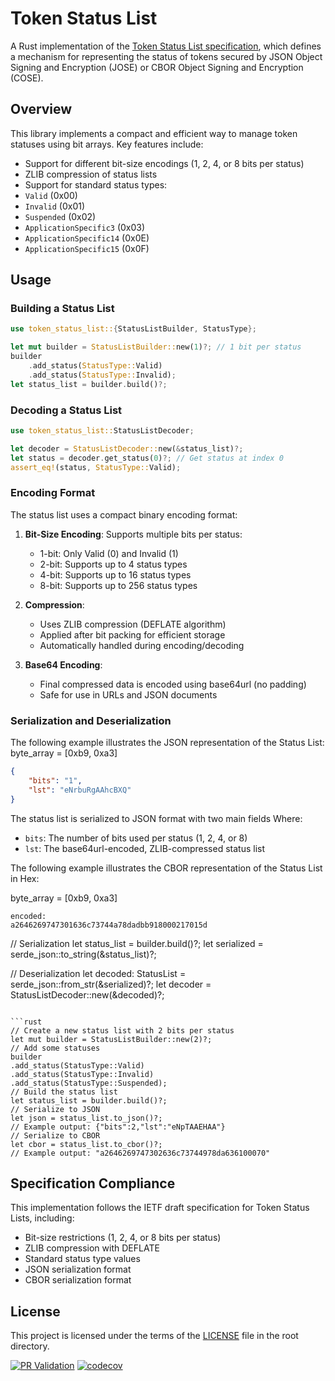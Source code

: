 # Token Status List

A Rust implementation of the [Token Status List specification](https://datatracker.ietf.org/doc/html/draft-ietf-oauth-status-list-06), which defines a mechanism for representing the status of tokens secured by JSON Object Signing and Encryption (JOSE) or CBOR Object Signing and Encryption (COSE).

## Overview

This library implements a compact and efficient way to manage token statuses using bit arrays. Key features include:

- Support for different bit-size encodings (1, 2, 4, or 8 bits per status)
- ZLIB compression of status lists
- Support for standard status types:
- `Valid` (0x00)
- `Invalid` (0x01)
- `Suspended` (0x02)
- `ApplicationSpecific3` (0x03)
- `ApplicationSpecific14` (0x0E)
- `ApplicationSpecific15` (0x0F)

## Usage

### Building a Status List

```rust
use token_status_list::{StatusListBuilder, StatusType};

let mut builder = StatusListBuilder::new(1)?; // 1 bit per status
builder
    .add_status(StatusType::Valid)
    .add_status(StatusType::Invalid);
let status_list = builder.build()?;
```

### Decoding a Status List

```rust
use token_status_list::StatusListDecoder;

let decoder = StatusListDecoder::new(&status_list)?;
let status = decoder.get_status(0)?; // Get status at index 0
assert_eq!(status, StatusType::Valid);
```

### Encoding Format

The status list uses a compact binary encoding format:

1. **Bit-Size Encoding**: Supports multiple bits per status:
   - 1-bit: Only Valid (0) and Invalid (1)
   - 2-bit: Supports up to 4 status types
   - 4-bit: Supports up to 16 status types
   - 8-bit: Supports up to 256 status types

2. **Compression**: 
   - Uses ZLIB compression (DEFLATE algorithm)
   - Applied after bit packing for efficient storage
   - Automatically handled during encoding/decoding

3. **Base64 Encoding**:
   - Final compressed data is encoded using base64url (no padding)
   - Safe for use in URLs and JSON documents

### Serialization and Deserialization

The following example illustrates the JSON representation of the Status List:
byte_array = [0xb9, 0xa3]
```json
{
    "bits": "1",
    "lst": "eNrbuRgAAhcBXQ"
}
```
The status list is serialized to JSON format with two main fields
Where:
- `bits`: The number of bits used per status (1, 2, 4, or 8)
- `lst`: The base64url-encoded, ZLIB-compressed status list

The following example illustrates the CBOR representation of the Status List in Hex:

byte_array = [0xb9, 0xa3]
```
encoded:
a2646269747301636c73744a78dadbb918000217015d
```

// Serialization
let status_list = builder.build()?;
let serialized = serde_json::to_string(&status_list)?;

// Deserialization
let decoded: StatusList = serde_json::from_str(&serialized)?;
let decoder = StatusListDecoder::new(&decoded)?;
```

```rust 
// Create a new status list with 2 bits per status
let mut builder = StatusListBuilder::new(2)?;
// Add some statuses
builder
.add_status(StatusType::Valid)
.add_status(StatusType::Invalid)
.add_status(StatusType::Suspended);
// Build the status list
let status_list = builder.build()?;
// Serialize to JSON
let json = status_list.to_json()?;
// Example output: {"bits":2,"lst":"eNpTAAEHAA"}
// Serialize to CBOR
let cbor = status_list.to_cbor()?;
// Example output: "a2646269747302636c73744978da636100070"

```

## Specification Compliance

This implementation follows the IETF draft specification for Token Status Lists, including:

- Bit-size restrictions (1, 2, 4, or 8 bits per status)
- ZLIB compression with DEFLATE
- Standard status type values
- JSON serialization format
- CBOR serialization format


## License

This project is licensed under the terms of the [LICENSE](LICENSE) file in the root directory.

[![PR Validation](https://github.com/shaileshp0110/token-status-list/actions/workflows/pr.yml/badge.svg)](https://github.com/shaileshp0110/token-status-list/actions/workflows/pr.yml)
[![codecov](https://codecov.io/gh/shaileshp0110/token-status-list/branch/main/graph/badge.svg)](https://codecov.io/gh/shaileshp0110/token-status-list)
